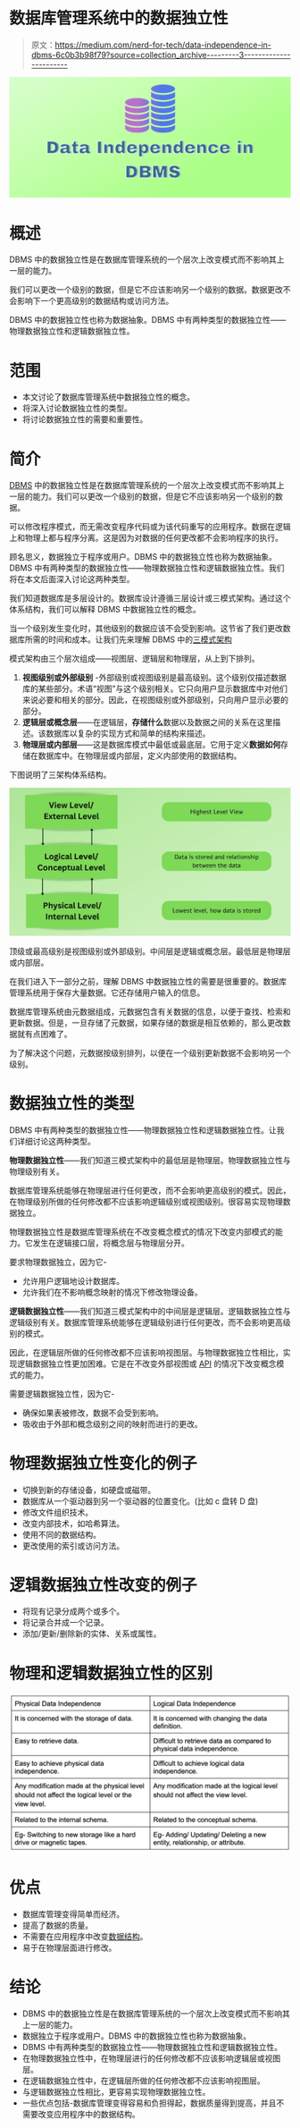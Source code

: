 # 数据库管理系统中的数据独立性

> 原文：<https://medium.com/nerd-for-tech/data-independence-in-dbms-6c0b3b98f79?source=collection_archive---------3----------------------->

![](img/1d65bd9bdc47e3b6d5830a50d402bfd8.png)

# **概述**

DBMS 中的数据独立性是在数据库管理系统的一个层次上改变模式而不影响其上一层的能力。

我们可以更改一个级别的数据，但是它不应该影响另一个级别的数据。数据更改不会影响下一个更高级别的数据结构或访问方法。

DBMS 中的数据独立性也称为数据抽象。DBMS 中有两种类型的数据独立性——物理数据独立性和逻辑数据独立性。

# **范围**

*   本文讨论了数据库管理系统中数据独立性的概念。
*   将深入讨论数据独立性的类型。
*   将讨论数据独立性的需要和重要性。

# **简介**

[DBMS](https://www.scaler.com/topics/dbms/) 中的数据独立性是在数据库管理系统的一个层次上改变模式而不影响其上一层的能力。我们可以更改一个级别的数据，但是它不应该影响另一个级别的数据。

可以修改程序模式，而无需改变程序代码或为该代码重写的应用程序。数据在逻辑上和物理上都与程序分离。这是因为对数据的任何更改都不会影响程序的执行。

顾名思义，数据独立于程序或用户。DBMS 中的数据独立性也称为数据抽象。DBMS 中有两种类型的数据独立性——物理数据独立性和逻辑数据独立性。我们将在本文后面深入讨论这两种类型。

我们知道数据库是多层设计的。数据库设计遵循三层设计或三模式架构。通过这个体系结构，我们可以解释 DBMS 中数据独立性的概念。

当一个级别发生变化时，其他级别的数据应该不会受到影响。这节省了我们更改数据库所需的时间和成本。让我们先来理解 DBMS 中的[三模式架构](https://www.youtube.com/watch?v=vuXnRRG-m5M)

模式架构由三个层次组成——视图层、逻辑层和物理层，从上到下排列。

1.  **视图级别或外部级别** -外部级别或视图级别是最高级别。这个级别仅描述数据库的某些部分。术语“视图”与这个级别相关。它只向用户显示数据库中对他们来说必要和相关的部分。因此，在视图级别或外部级别，只向用户显示必要的部分。
2.  **逻辑层或概念层**——在逻辑层，**存储什么**数据以及数据之间的关系在这里描述。该数据库以复杂的实现方式和简单的结构来描述。
3.  **物理层或内部层**——这是数据库模式中最低或最底层。它用于定义**数据如何**存储在数据库中。在物理层或内部层，定义内部使用的数据结构。

下图说明了三架构体系结构。

![](img/53879efe182672dcc6d10c22076d71a4.png)

顶级或最高级别是视图级别或外部级别。中间层是逻辑或概念层。最低层是物理层或内部层。

在我们进入下一部分之前，理解 DBMS 中数据独立性的需要是很重要的。数据库管理系统用于保存大量数据。它还存储用户输入的信息。

数据库管理系统由元数据组成，元数据包含有关数据的信息，以便于查找、检索和更新数据。但是，一旦存储了元数据，如果存储的数据是相互依赖的，那么更改数据就有点困难了。

为了解决这个问题，元数据按级别排列，以便在一个级别更新数据不会影响另一个级别。

# **数据独立性的类型**

DBMS 中有两种类型的数据独立性——物理数据独立性和逻辑数据独立性。让我们详细讨论这两种类型。

**物理数据独立性**——我们知道三模式架构中的最低层是物理层。物理数据独立性与物理级别有关。

数据库管理系统能够在物理层进行任何更改，而不会影响更高级别的模式。因此，在物理级别所做的任何修改都不应该影响逻辑级别或视图级别。很容易实现物理数据独立。

物理数据独立性是数据库管理系统在不改变概念模式的情况下改变内部模式的能力。它发生在逻辑接口层，将概念层与物理层分开。

要求物理数据独立，因为它-

*   允许用户逻辑地设计数据库。
*   允许我们在不影响概念映射的情况下修改物理设备。

**逻辑数据独立性**——我们知道三模式架构中的中间层是逻辑层。逻辑数据独立性与逻辑级别有关。数据库管理系统能够在逻辑级别进行任何更改，而不会影响更高级别的模式。

因此，在逻辑层所做的任何修改都不应该影响视图层。与物理数据独立性相比，实现逻辑数据独立性更加困难。它是在不改变外部视图或 [API](https://www.redhat.com/en/topics/api/what-are-application-programming-interfaces) 的情况下改变概念模式的能力。

需要逻辑数据独立性，因为它-

*   确保如果表被修改，数据不会受到影响。
*   吸收由于外部和概念级别之间的映射而进行的更改。

# **物理数据独立性变化的例子**

*   切换到新的存储设备，如硬盘或磁带。
*   数据库从一个驱动器到另一个驱动器的位置变化。(比如 c 盘转 D 盘)
*   修改文件组织技术。
*   改变内部技术，如哈希算法。
*   使用不同的数据结构。
*   更改使用的索引或访问方法。

# **逻辑数据独立性改变的例子**

*   将现有记录分成两个或多个。
*   将记录合并成一个记录。
*   添加/更新/删除新的实体、关系或属性。

# **物理和逻辑数据独立性的区别**

![](img/07b8ccf1b119fbedb1ab23c29872bc37.png)

# **优点**

*   数据库管理变得简单而经济。
*   提高了数据的质量。
*   不需要在应用程序中改变[数据结构](https://www.techtarget.com/searchdatamanagement/definition/data-structure)。
*   易于在物理层面进行修改。

# **结论**

*   DBMS 中的数据独立性是在数据库管理系统的一个层次上改变模式而不影响其上一层的能力。
*   数据独立于程序或用户。DBMS 中的数据独立性也称为数据抽象。
*   DBMS 中有两种类型的数据独立性——物理数据独立性和逻辑数据独立性。
*   在物理数据独立性中，在物理层进行的任何修改都不应该影响逻辑层或视图层。
*   在逻辑数据独立性中，在逻辑层所做的任何修改都不应该影响视图层。
*   与逻辑数据独立性相比，更容易实现物理数据独立性。
*   一些优点包括-数据库管理变得容易和负担得起，数据质量得到提高，并且不需要改变应用程序中的数据结构。